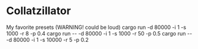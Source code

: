 # Collatzillator



My favorite presets (WARNING! could be loud)
cargo run -d 80000 -i 1 -s 1000 -r 8 -p 0.4
cargo run -- -d 80000 -i 1 -s 1000 -r 50 -p 0.5
cargo run -- -d 80000 -i 1 -s 10000 -r 5 -p 0.2
